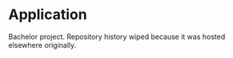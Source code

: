 # Application

Bachelor project. Repository history wiped because it was hosted elsewhere originally.
